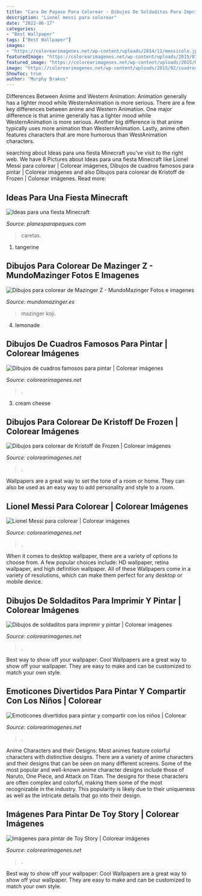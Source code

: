 ```yaml
---
title: "Cara De Payaso Para Colorear - Dibujos De Soldaditos Para Imprimir Y Pintar"
description: "Lionel messi para colorear"
date: "2022-06-17"
categories:
- "Best Wallpaper"
tags: ["Best Wallpaper"]
images:
- "https://colorearimagenes.net/wp-content/uploads/2014/11/messicolo.jpg2-copia.jpg"
featuredImage: "https://colorearimagenes.net/wp-content/uploads/2015/07/soldaditos.jpg5_.jpg"
featured_image: "https://colorearimagenes.net/wp-content/uploads/2015/07/soldaditos.jpg5_.jpg"
image: "https://colorearimagenes.net/wp-content/uploads/2015/02/cuadros-famosas-para-pintar-3-1024.jpg"
ShowToc: true
author: "Murphy Brakus"
---
```



Differences Between Anime and Western Animation: Animation generally has a lighter mood while WesternAnimation is more serious.
There are a few key differences between anime and Western Animation. One major difference is that anime generally has a lighter mood while WesternAnimation is more serious. Another big difference is that anime typically uses more animation than WesternAnimation. Lastly, anime often features characters that are more humorous than WestAnimation characters.

	

		
searching about Ideas para una fiesta Minecraft you've visit to the right web. We have 8 Pictures about Ideas para una fiesta Minecraft like Lionel Messi para colorear | Colorear imágenes, Dibujos de cuadros famosos para pintar | Colorear imágenes and also Dibujos para colorear de Kristoff de Frozen | Colorear imágenes. Read more:
		
    
## Ideas Para Una Fiesta Minecraft

<img loading=lazy src="http://www.planesparapeques.com/wp-content/uploads/2017/05/PlanesPeques_Minecraft_MascaraCreeperHQ.jpg" onerror="this.onerror=null;this.src='https://tse1.mm.bing.net/th?id=OIP.jNTdEZoTRPWSkFxfvLBOLwHaKe&amp;pid=15.1';" alt="Ideas para una fiesta Minecraft">

_Source: planesparapeques.com_

>caretas. 

	

1. tangerine 

    
## Dibujos Para Colorear De Mazinger Z - MundoMazinger Fotos E Imagenes

<img loading=lazy src="https://mundomazinger.es/wp-content/uploads/2018/08/koji_colorear.jpg" onerror="this.onerror=null;this.src='https://tse1.mm.bing.net/th?id=OIP.VhkjI7sZZTglh0Qguou_wwHaMd&amp;pid=15.1';" alt="Dibujos para colorear de Mazinger Z - MundoMazinger Fotos e imagenes">

_Source: mundomazinger.es_

>mazinger koji. 

	

4. lemonade 

    
## Dibujos De Cuadros Famosos Para Pintar | Colorear Imágenes

<img loading=lazy src="https://colorearimagenes.net/wp-content/uploads/2015/02/cuadros-famosas-para-pintar-3-1024.jpg" onerror="this.onerror=null;this.src='https://tse1.mm.bing.net/th?id=OIP.G34BADkObxzLhJQXWKooXwHaFj&amp;pid=15.1';" alt="Dibujos de cuadros famosos para pintar | Colorear imágenes">

_Source: colorearimagenes.net_

>. 

	

3. cream cheese 

    
## Dibujos Para Colorear De Kristoff De Frozen | Colorear Imágenes

<img loading=lazy src="https://colorearimagenes.net/wp-content/uploads/2015/11/frozenkristoff.png3_.jpg" onerror="this.onerror=null;this.src='https://tse1.mm.bing.net/th?id=OIP.H-bXyAOuA05QsRZa_wOSFgHaJ4&amp;pid=15.1';" alt="Dibujos para colorear de Kristoff de Frozen | Colorear imágenes">

_Source: colorearimagenes.net_

>. 

	

Wallpapers are a great way to set the tone of a room or home. They can also be used as an easy way to add personality and style to a room.

    
## Lionel Messi Para Colorear | Colorear Imágenes

<img loading=lazy src="https://colorearimagenes.net/wp-content/uploads/2014/11/messicolo.jpg2-copia.jpg" onerror="this.onerror=null;this.src='https://tse1.mm.bing.net/th?id=OIP.Rox6TRAIWnuyIjIc6fEhKgHaFr&amp;pid=15.1';" alt="Lionel Messi para colorear | Colorear imágenes">

_Source: colorearimagenes.net_

>. 

	

When it comes to desktop wallpaper, there are a variety of options to choose from. A few popular choices include: HD wallpaper, retina wallpaper, and high definition wallpaper. All of these Wallpapers come in a variety of resolutions, which can make them perfect for any desktop or mobile device. 

    
## Dibujos De Soldaditos Para Imprimir Y Pintar | Colorear Imágenes

<img loading=lazy src="https://colorearimagenes.net/wp-content/uploads/2015/07/soldaditos.jpg5_.jpg" onerror="this.onerror=null;this.src='https://tse2.mm.bing.net/th?id=OIP.JNjBWic4sWF2QT3pGreZFwHaNa&amp;pid=15.1';" alt="Dibujos de soldaditos para imprimir y pintar | Colorear imágenes">

_Source: colorearimagenes.net_

>. 

	

Best way to show off your wallpaper:
Cool Wallpapers are a great way to show off your wallpaper. They are easy to make and can be customized to match your own style.

    
## Emoticones Divertidos Para Pintar Y Compartir Con Los Niños | Colorear

<img loading=lazy src="https://colorearimagenes.net/wp-content/uploads/2015/09/emoticon.jpg12.jpg" onerror="this.onerror=null;this.src='https://tse1.mm.bing.net/th?id=OIP.MLVF22KJpmBfDoGzRsJVLgHaE8&amp;pid=15.1';" alt="Emoticones divertidos para pintar y compartir con los niños | Colorear">

_Source: colorearimagenes.net_

>. 

	

Anime Characters and their Designs: Most animes feature colorful characters with distinctive designs.
There are a variety of anime characters and their designs that can be seen on many different screens. Some of the most popular and well-known anime character designs include those of Naruto, One Piece, and Attack on Titan. The designs for these characters are often complex and colorful, making them some of the most recognizable in the industry. This popularity is likely due to their uniqueness as well as the intricate details that go into their design.

    
## Imágenes Para Pintar De Toy Story | Colorear Imágenes

<img loading=lazy src="https://colorearimagenes.net/wp-content/uploads/2015/07/Toystory04.jpg" onerror="this.onerror=null;this.src='https://tse2.mm.bing.net/th?id=OIP.hYZxTxVLR1FOYX9HTeRfwgHaKX&amp;pid=15.1';" alt="Imágenes para pintar de Toy Story | Colorear imágenes">

_Source: colorearimagenes.net_

>. 

	

Best way to show off your wallpaper:
Cool Wallpapers are a great way to show off your wallpaper. They are easy to make and can be customized to match your own style.

